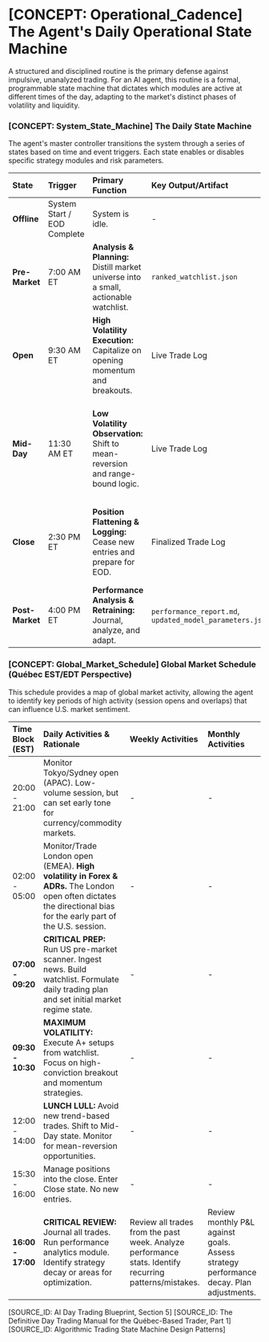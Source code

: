 # [CONCEPT: Operational_Cadence] The Agent's Daily Operational State Machine

A structured and disciplined routine is the primary defense against impulsive, unanalyzed trading. For an AI agent, this routine is a formal, programmable state machine that dictates which modules are active at different times of the day, adapting to the market's distinct phases of volatility and liquidity.

### [CONCEPT: System_State_Machine] The Daily State Machine

The agent's master controller transitions the system through a series of states based on time and event triggers. Each state enables or disables specific strategy modules and risk parameters.

| State | Trigger | Primary Function | Key Output/Artifact | Constraints |
| :--- | :--- | :--- | :--- | :--- |
| **Offline** | System Start / EOD Complete | System is idle. | - | All modules inactive. |
| **Pre-Market** | 7:00 AM ET | **Analysis & Planning:** Distill market universe into a small, actionable watchlist. | `ranked_watchlist.json` | **NO TRADING ALLOWED**. Order execution module is disabled. |
| **Open** | 9:30 AM ET | **High Volatility Execution:** Capitalize on opening momentum and breakouts. | Live Trade Log | Full risk deployment (Max Risk = 1%). Momentum & Breakout modules enabled. |
| **Mid-Day** | 11:30 AM ET | **Low Volatility Observation:** Shift to mean-reversion and range-bound logic. | Live Trade Log | Reduced risk (Max Risk = 0.5%). Momentum modules disabled. Mean Reversion enabled. |
| **Close** | 2:30 PM ET | **Position Flattening & Logging:** Cease new entries and prepare for EOD. | Finalized Trade Log | No new positions initiated. **All open positions must be closed by 15:55 ET.** |
| **Post-Market** | 4:00 PM ET | **Performance Analysis & Retraining:** Journal, analyze, and adapt. | `performance_report.md`, `updated_model_parameters.json` | **NO TRADING ALLOWED**. |

### [CONCEPT: Global_Market_Schedule] Global Market Schedule (Québec EST/EDT Perspective)

This schedule provides a map of global market activity, allowing the agent to identify key periods of high activity (session opens and overlaps) that can influence U.S. market sentiment.

| Time Block (EST) | Daily Activities & Rationale | Weekly Activities | Monthly Activities |
| :--- | :--- | :--- | :--- |
| 20:00 - 21:00 | Monitor Tokyo/Sydney open (APAC). Low-volume session, but can set early tone for currency/commodity markets. | - | - |
| 02:00 - 05:00 | Monitor/Trade London open (EMEA). **High volatility in Forex & ADRs.** The London open often dictates the directional bias for the early part of the U.S. session. | - | - |
| **07:00 - 09:20** | **CRITICAL PREP:** Run US pre-market scanner. Ingest news. Build watchlist. Formulate daily trading plan and set initial market regime state. | - | - |
| **09:30 - 10:30** | **MAXIMUM VOLATILITY:** Execute A+ setups from watchlist. Focus on high-conviction breakout and momentum strategies. | - | - |
| 12:00 - 14:00 | **LUNCH LULL:** Avoid new trend-based trades. Shift to Mid-Day state. Monitor for mean-reversion opportunities. | - | - |
| 15:30 - 16:00 | Manage positions into the close. Enter Close state. No new entries. | - | - |
| **16:00 - 17:00** | **CRITICAL REVIEW:** Journal all trades. Run performance analytics module. Identify strategy decay or areas for optimization. | Review all trades from the past week. Analyze performance stats. Identify recurring patterns/mistakes. | Review monthly P&L against goals. Assess strategy performance decay. Plan adjustments. |

[SOURCE_ID: AI Day Trading Blueprint, Section 5]
[SOURCE_ID: The Definitive Day Trading Manual for the Québec-Based Trader, Part 1]
[SOURCE_ID: Algorithmic Trading State Machine Design Patterns]